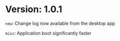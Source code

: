 Version: 1.0.1
===============
<p><code>new</code>: Change log now available from the desktop app</p>
<p><code>misc</code>: Application boot significantly faster</p>
